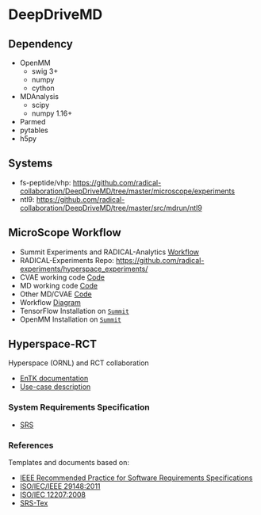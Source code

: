 # DeepDriveMD

## Dependency

- OpenMM
  - swig 3+ 
  - numpy 
  - cython
- MDAnalysis
  - scipy
  - numpy 1.16+
- Parmed
- pytables
- h5py

## Systems

 - fs-peptide/vhp: https://github.com/radical-collaboration/DeepDriveMD/tree/master/microscope/experiments
 - ntl9: https://github.com/radical-collaboration/DeepDriveMD/tree/master/src/mdrun/ntl9

## MicroScope Workflow 

* Summit Experiments and RADICAL-Analytics [Workflow](https://github.com/radical-experiments/hyperspace_experiments/tree/master/summit) 
* RADICAL-Experiments Repo: https://github.com/radical-experiments/hyperspace_experiments/
* CVAE working code [Code](https://github.com/radical-collaboration/hyperspace/tree/MD/microscope/experiments/CVAE_exps)
* MD working code [Code](https://github.com/radical-collaboration/hyperspace/tree/MD/microscope/experiments/MD_exps/fs-pep)
* Other MD/CVAE [Code](https://github.com/hengma1001/CVAE_pilot_MD)
* Workflow [Diagram](https://docs.google.com/drawings/d/1NjNfeQi1ypQ8eVDmS9t4X8S3-Wy4mzcBbcR76Qh-NcE/edit?usp=sharing) 
* TensorFlow Installation on [`Summit`](https://github.com/inspiremd/radical-inspire/blob/master/tensorflow_install_summit.md)
* OpenMM Installation on [`Summit`](https://github.com/radical-collaboration/hyperspace/blob/master/microscope/summit_install.md) 
## Hyperspace-RCT
Hyperspace (ORNL) and RCT collaboration 

* [EnTK documentation](http://radicalentk.readthedocs.io/en/latest/)
* [Use-case description](https://docs.google.com/document/d/1XFgg4rlh7Y2nckH0fkiZTxfauadZn_zSn3sh51kNyKE/edit#)


### System Requirements Specification

* [SRS](https://github.com/radical-collaboration/hyperspace/blob/master/srs_main.tex)

### References 

Templates and documents based on:

* [IEEE Recommended Practice for Software Requirements Specifications](http://ieeexplore.ieee.org.proxy.libraries.rutgers.edu/document/720574/)
* [ISO/IEC/IEEE 29148:2011](https://www.iso.org/standard/45171.html)
* [ISO/IEC 12207:2008](https://www.iso.org/standard/43447.html)
* [SRS-Tex](https://github.com/jpeisenbarth/SRS-Tex)







